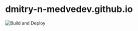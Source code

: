 # dmitry-n-medvedev.github.io

![Build and Deploy](https://github.com/Dmitry-N-Medvedev/dmitry-n-medvedev.github.io/workflows/Build%20and%20Deploy/badge.svg)